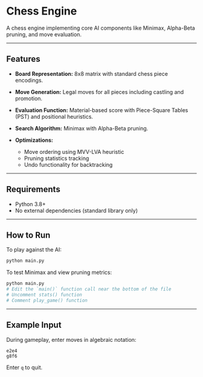 
# Chess Engine

A chess engine implementing core AI components like Minimax, Alpha-Beta pruning, and move evaluation.

---

## Features

* **Board Representation:** 8x8 matrix with standard chess piece encodings.
* **Move Generation:** Legal moves for all pieces including castling and promotion.
* **Evaluation Function:** Material-based score with Piece-Square Tables (PST) and positional heuristics.
* **Search Algorithm:** Minimax with Alpha-Beta pruning.
* **Optimizations:**

  * Move ordering using MVV-LVA heuristic
  * Pruning statistics tracking
  * Undo functionality for backtracking

---

## Requirements

* Python 3.8+
* No external dependencies (standard library only)

---

## How to Run

To play against the AI:

```bash
python main.py
```

To test Minimax and view pruning metrics:

```bash
python main.py
# Edit the `main()` function call near the bottom of the file
# Uncomment stats() function
# Comment play_game() function
```

---

## Example Input

During gameplay, enter moves in algebraic notation:

```
e2e4
g8f6
```

Enter `q` to quit.
